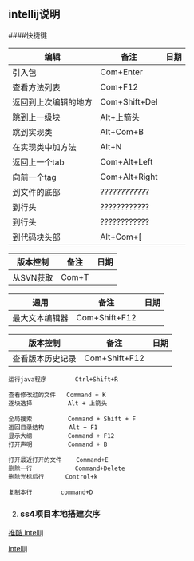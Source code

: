 ## intellij说明
####快捷键


编辑		 			| 备注           		| 日期
--------------------| ------------------| ------------
引入包					|   Com+Enter			| 
查看方法列表			|   Com+F12			| 
返回到上次编辑的地方	|   Com+Shift+Del	| 
跳到上一级块			|   Alt+上箭头			| 
跳到实现类				|   Alt+Com+B			| 
在实现类中加方法		|   Alt+N				| 
返回上一个tab			|   Com+Alt+Left		| 
向前一个tag				|   Com+Alt+Right	| 
到文件的底部			|   ????????????  	| 
到行头					|   ????????????  	|
到行头					|   ????????????  	|
到代码块头部			|   Alt+Com+[		  	|

版本控制		 		| 备注           		| 日期
--------------------| ------------------| ------------
从SVN获取				|   Com+T				| 


通用			 		| 备注           		| 日期
--------------------| ------------------| ------------
最大文本编辑器			|   Com+Shift+F12	| 

版本控制			 	| 备注           		| 日期
--------------------| ------------------| ------------
查看版本历史记录		|   Com+Shift+F12	| 


	运行java程序		Ctrl+Shift+R
	
	查看修改过的文件   Command + K
	逐块选择          Alt + 上箭头
	
	全局搜索          Command + Shift + F
	返回目录结构		 Alt + F1
	显示大纲          Command + F12
	打开声明          Command + B
	
	打开最近打开的文件	 Command+E
	删除一行			Command+Delete
	删除光标后行		Control+k
	
	复制本行   		command+D
	

	
	

2. ### ss4项目本地搭建次序  	

[推酷 intellij](http://www.tuicool.com/articles/zmuiQn)

[intellij](http://www.jetbrains.com/idea/documentation/migration_faq.html)	
	

	
	
	



     

 



